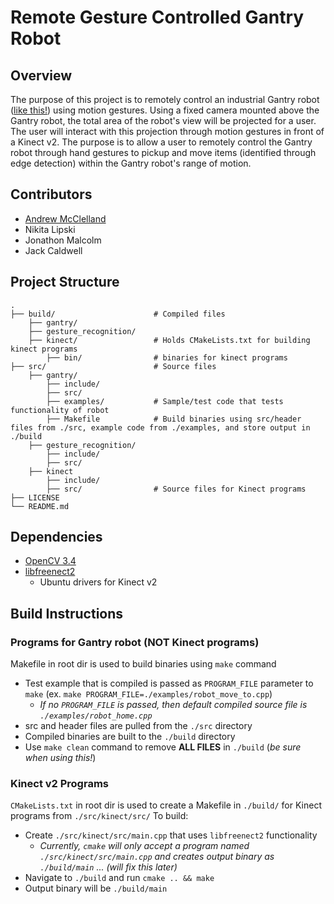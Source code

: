 # Remote Gesture Controlled Gantry Robot

## Overview
The purpose of this project is to remotely control an industrial Gantry robot ([like this!](http://img.directindustry.com/images_di/photo-g/26133-2818209.jpg)) using motion gestures. Using a fixed camera mounted above the Gantry robot, the total area of the robot's view will be projected for a user. The user will interact with this projection through motion gestures in front of a Kinect v2. The purpose is to allow a user to remotely control the Gantry robot through hand gestures to pickup and move items (identified through edge detection) within the Gantry robot's range of motion.

## Contributors
* [Andrew McClelland](https://github.com/AndrewMcClelland)
* Nikita Lipski
* Jonathon Malcolm
* Jack Caldwell

## Project Structure

    .
    ├── build/                      # Compiled files
        ├── gantry/
        ├── gesture_recognition/
        ├── kinect/                 # Holds CMakeLists.txt for building kinect programs
            ├── bin/                # binaries for kinect programs
    ├── src/                        # Source files
        ├── gantry/
            ├── include/
            ├── src/
            ├── examples/           # Sample/test code that tests functionality of robot
            ├── Makefile            # Build binaries using src/header files from ./src, example code from ./examples, and store output in ./build
        ├── gesture_recognition/
            ├── include/
            ├── src/
        ├── kinect
            ├── include/
            ├── src/                # Source files for Kinect programs
    ├── LICENSE
    └── README.md
    
## Dependencies
* [OpenCV 3.4](https://opencv.org/releases.html)
* [libfreenect2](https://github.com/OpenKinect/libfreenect2)
  * Ubuntu drivers for Kinect v2

## Build Instructions
### Programs for Gantry robot (NOT Kinect programs)
Makefile in root dir is used to build binaries using `make` command
* Test example that is compiled is passed as `PROGRAM_FILE` parameter to `make` (ex. `make PROGRAM_FILE=./examples/robot_move_to.cpp`)
  * _If no `PROGRAM_FILE` is passed, then default compiled source file is `./examples/robot_home.cpp`_
* src and header files are pulled from the `./src` directory
* Compiled binaries are built to the `./build` directory
* Use `make clean` command to remove __ALL FILES__ in `./build` (_be sure when using this!_)

### Kinect v2 Programs
`CMakeLists.txt` in root dir is used to create a Makefile in `./build/` for Kinect programs from `./src/kinect/src/`
To build:
* Create `./src/kinect/src/main.cpp` that uses `libfreenect2` functionality
  * _Currently, `cmake` will only accept a program named `./src/kinect/src/main.cpp` and creates output binary as `./build/main` ... (will fix this later)_
* Navigate to `./build` and run `cmake .. && make`
* Output binary will be `./build/main`
